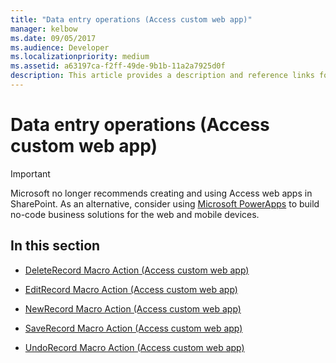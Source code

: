 ```yaml
---
title: "Data entry operations (Access custom web app)"  
manager: kelbow
ms.date: 09/05/2017
ms.audience: Developer  
ms.localizationpriority: medium
ms.assetid: a63197ca-f2ff-49de-9b1b-11a2a7925d0f
description: This article provides a description and reference links for data entry operations (access custom web app).
---
```


# Data entry operations (Access custom web app)

> [!IMPORTANT]
> Microsoft no longer recommends creating and using Access web apps in SharePoint. As an alternative, consider using [Microsoft PowerApps](https://powerapps.microsoft.com/) to build no-code business solutions for the web and mobile devices.
  
## In this section

- [DeleteRecord Macro Action (Access custom web app)](deleterecord-macro-action-access-custom-web-app.md)

- [EditRecord Macro Action (Access custom web app)](editrecord-macro-action-access-custom-web-app.md)

- [NewRecord Macro Action (Access custom web app)](newrecord-macro-action-access-custom-web-app.md)

- [SaveRecord Macro Action (Access custom web app)](saverecord-macro-action-access-custom-web-app.md)

- [UndoRecord Macro Action (Access custom web app)](undorecord-macro-action-access-custom-web-app.md)
